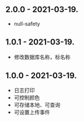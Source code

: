 ## 2.0.0 - 2021-03-19.

* null-safety

## 1.0.1 - 2021-03-19.

* 修改数据库名称，标名称

## 1.0.0 - 2021-03-19.

* 日志打印
* 可控制颜色
* 可存储本地、可查询
* 可设置上传事件
